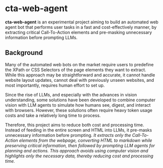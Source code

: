 # cta-web-agent
**cta-web-agent** is an experimental project aiming to build an automated web agent bot that performs user tasks in a fast and cost-effectively manner, by extracting critical Call-To-Action elements and pre-masking unnecessary information before prompting LLMs.

## Background
Many of the automated web bots on the market require users to predefine the XPath or CSS Selectors of the page elements they want to extract. While this approach may be straightforward and accurate, it cannot handle website layout updates, cannot deal with previously unseen websites, and most importantly, requires human effort to set up.

Since the rise of LLMs, and especially with the advances in vision understanding, some solutions have been developed to combine computer vision with LLM agents to simulate how humans see, digest, and interact with browsers. However, these solutions often require heavy token usage costs and take a relatively long time to process. 

Therefore, this project aims to reduce both cost and processing time. Instead of feeding in the entire screen and HTML into LLMs, it pre-masks unnecessary information before prompting. *It extracts only the Call-To-Action elements from the webpage, converting HTML to markdown while preserving critical information, then followed by prompting LLM agents for planning and actions. This approach avoids using computer vision and highlights only the necessary data, thereby reducing cost and processing time.*